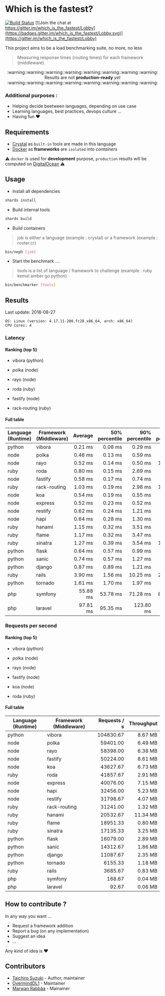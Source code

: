 # Which is the fastest?

[![Build Status](https://travis-ci.com/tbrand/which_is_the_fastest.svg?branch=master)](https://travis-ci.com/tbrand/which_is_the_fastest)
[![Join the chat at https://gitter.im/which_is_the_fastest/Lobby](https://badges.gitter.im/which_is_the_fastest/Lobby.svg)](https://gitter.im/which_is_the_fastest/Lobby)

This project aims to be a load benchmarking suite, no more, no less

> Measuring response times (routing times) for each framework (middleware).


<div align="center">
  :warning::warning::warning::warning::warning::warning::warning::warning:
</div>

<div align="center">Results are not <b>production-ready</b> <i>yet</i></div>

<div align="center">
  :warning::warning::warning::warning::warning::warning::warning::warning:
</div>

### Additional purposes :

+ Helping decide beetween languages, depending on use case
+ Learning languages, best practices, devops culture ...
+ Having fun :heart:

## Requirements

+ [Crystal](https://crystal-lang.org) as `built-in` tools are made in this language
+ [Docker](https://www.docker.com) as **frameworks** are `isolated` into _containers_

:warning: `docker` is used for **development** purpose, `production` results will be computed on [DigitalOcean](https://www.digitalocean.com) :warning:

## Usage

+ Install all dependencies

~~~sh
shards install
~~~

+ Build internal tools

~~~sh
shards build
~~~

+ Build containers

> job is either a language (example : crystal) or a framework (example : router.cr)

~~~sh
bin/neph [job]
~~~

+ Start the benchmark ....

> tools is a list of language / framework to challenge (example : ruby kemal amber go python)

~~~sh
bin/benchmarker [tools]
~~~

## Results

<!-- Result from here -->
Last update: 2018-08-27
```
OS: Linux (version: 4.17.11-200.fc28.x86_64, arch: x86_64)
CPU Cores: 4
```

### Latency


#### Ranking (top 5)


+ vibora (python)


+ polka (node)


+ rayo (node)


+ roda (ruby)


+ fastify (node)


+ rack-routing (ruby)


#### Full table

| Language (Runtime)        | Framework (Middleware)    |         Average |  50% percentile |  90% percentile |  99% percentile | 99.9% percentile | Standard deviation |
|---------------------------|---------------------------|----------------:|----------------:|----------------:|----------------:|----------------:|----------------:|
| python                    | vibora                    | 0.21 ms | 0.08 ms | 0.29 ms | 3.17 ms | 9.55 ms | 598.00 | 
| node                      | polka                     | 0.46 ms | 0.13 ms | 0.59 ms | 7.38 ms | 23.18 ms | 1479.00 | 
| node                      | rayo                      | 0.52 ms | 0.14 ms | 0.50 ms | 10.36 ms | 36.59 ms | 2079.33 | 
| ruby                      | roda                      | 0.80 ms | 0.15 ms | 2.69 ms | 7.19 ms | 16.35 ms | 1592.67 | 
| node                      | fastify                   | 0.58 ms | 0.17 ms | 0.74 ms | 9.53 ms | 30.97 ms | 1907.00 | 
| ruby                      | rack-routing              | 1.03 ms | 0.19 ms | 2.98 ms | 11.23 ms | 20.40 ms | 2151.33 | 
| node                      | koa                       | 0.54 ms | 0.19 ms | 0.55 ms | 9.57 ms | 29.56 ms | 1790.33 | 
| node                      | express                   | 0.52 ms | 0.23 ms | 0.52 ms | 7.47 ms | 30.91 ms | 1717.33 | 
| node                      | restify                   | 0.62 ms | 0.24 ms | 1.21 ms | 7.02 ms | 15.43 ms | 1271.67 | 
| node                      | hapi                      | 0.64 ms | 0.28 ms | 1.30 ms | 7.01 ms | 20.87 ms | 1346.67 | 
| ruby                      | hanami                    | 1.15 ms | 0.32 ms | 3.51 ms | 9.81 ms | 21.34 ms | 2039.67 | 
| ruby                      | flame                     | 1.17 ms | 0.32 ms | 3.47 ms | 9.76 ms | 17.91 ms | 1977.33 | 
| ruby                      | sinatra                   | 1.27 ms | 0.39 ms | 3.54 ms | 11.70 ms | 18.96 ms | 2245.67 | 
| python                    | flask                     | 0.64 ms | 0.57 ms | 0.99 ms | 1.67 ms | 6.84 ms | 434.67 | 
| python                    | sanic                     | 0.74 ms | 0.57 ms | 1.27 ms | 3.12 ms | 8.85 ms | 585.00 | 
| python                    | django                    | 0.87 ms | 0.89 ms | 1.21 ms | 1.90 ms | 5.52 ms | 338.67 | 
| ruby                      | rails                     | 3.90 ms | 1.56 ms | 10.25 ms | 21.15 ms | 36.78 ms | 4630.33 | 
| python                    | tornado                   | 1.61 ms | 1.70 ms | 1.97 ms | 3.37 ms | 7.42 ms | 597.67 | 
| php                       | symfony                   | 55.88 ms | 53.78 ms | 71.28 ms | 84.99 ms | 86.34 ms | 10939.67 | 
| php                       | laravel                   | 97.81 ms | 95.35 ms | 123.80 ms | 139.49 ms | 139.52 ms | 19140.33 | 

### Requests per second


#### Ranking (top 5)


+ vibora (python)


+ polka (node)


+ rayo (node)


+ fastify (node)


+ koa (node)


+ roda (ruby)


#### Full table

| Language (Runtime)        | Framework (Middleware)    |    Requests / s |      Throughput |
|---------------------------|---------------------------|----------------:|---------:|
| python                    | vibora                    | 104830.67 | 8.67 MB |
| node                      | polka                     | 59401.00 | 6.49 MB |
| node                      | rayo                      | 58398.00 | 6.38 MB |
| node                      | fastify                   | 50224.00 | 8.61 MB |
| node                      | koa                       | 43627.67 | 6.73 MB |
| ruby                      | roda                      | 41857.67 | 2.91 MB |
| node                      | express                   | 40076.00 | 7.15 MB |
| node                      | hapi                      | 32456.00 | 5.23 MB |
| node                      | restify                   | 31798.67 | 4.07 MB |
| ruby                      | rack-routing              | 31241.00 | 1.32 MB |
| ruby                      | hanami                    | 20532.67 | 11.34 MB |
| ruby                      | flame                     | 18951.33 | 0.80 MB |
| ruby                      | sinatra                   | 17135.33 | 3.25 MB |
| python                    | flask                     | 16079.00 | 2.89 MB |
| python                    | sanic                     | 14312.67 | 1.86 MB |
| python                    | django                    | 11087.67 | 2.35 MB |
| python                    | tornado                   | 6155.33 | 1.18 MB |
| ruby                      | rails                     | 3685.67 | 0.83 MB |
| php                       | symfony                   | 168.67 | 0.04 MB |
| php                       | laravel                   | 92.67 | 0.06 MB |
<!-- Result till here -->

## How to contribute ?

In any way you want ...

+ Request a framework addition
+ Report a bug (on any implementation)
+ Suggest an idea
+ ...

Any kind of idea is :heart:

## Contributors

- [Taichiro Suzuki](https://github.com/tbrand) - Author, maintainer
- [OvermindDL1](https://github.com/OvermindDL1) - Maintainer
- [Marwan Rabbâa](https://github.com/waghanza) - Mainainer
